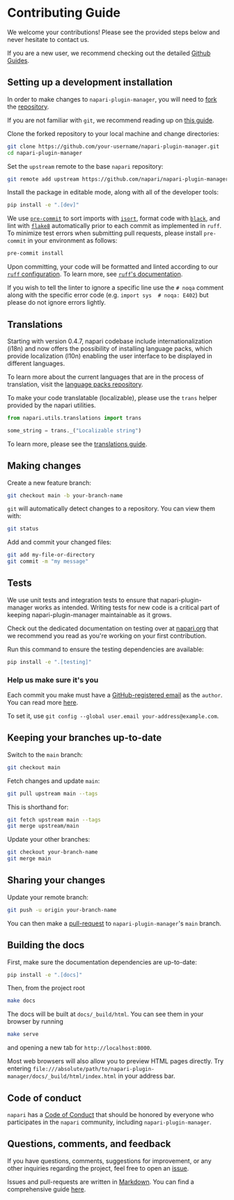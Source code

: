 # Contributing Guide

We welcome your contributions! Please see the provided steps below and never hesitate to contact us.

If you are a new user, we recommend checking out the detailed [Github Guides](https://guides.github.com).

## Setting up a development installation

In order to make changes to `napari-plugin-manager`, you will need to [fork](https://guides.github.com/activities/forking/#fork) the
[repository](https://github.com/napari/napari-plugin-manager).

If you are not familiar with `git`, we recommend reading up on [this guide](https://guides.github.com/introduction/git-handbook/#basic-git).

Clone the forked repository to your local machine and change directories:
```sh
git clone https://github.com/your-username/napari-plugin-manager.git
cd napari-plugin-manager
```

Set the `upstream` remote to the base `napari` repository:
```sh
git remote add upstream https://github.com/napari/napari-plugin-manager.git
```

Install the package in editable mode, along with all of the developer tools:
```sh
pip install -e ".[dev]"
```

We use [`pre-commit`](https://pre-commit.com) to sort imports with
[`isort`](https://github.com/timothycrosley/isort), format code with
[`black`](https://github.com/psf/black), and lint with
[`flake8`](https://github.com/PyCQA/flake8) automatically prior to each commit
as implemented in `ruff`.
To minimize test errors when submitting pull requests, please install `pre-commit`
in your environment as follows:

```sh
pre-commit install
```

Upon committing, your code will be formatted and linted according to our [`ruff`
configuration](https://github.com/napari/napari-plugin-manager/blob/main/pyproject.toml). To learn
more, see [`ruff`'s documentation](https://docs.astral.sh/ruff/).


If you wish to tell the linter to ignore a specific line use the `# noqa`
comment along with the specific error code (e.g. `import sys  # noqa: E402`) but
please do not ignore errors lightly.

## Translations

Starting with version 0.4.7, napari codebase include internationalization
(i18n) and now offers the possibility of installing language packs, which
provide localization (l10n) enabling the user interface to be displayed in
different languages.

To learn more about the current languages that are in the process of
translation, visit the [language packs repository](https://github.com/napari/napari-language-packs).

To make your code translatable (localizable), please use the `trans` helper
provided by the napari utilities.

```python
from napari.utils.translations import trans

some_string = trans._("Localizable string")
```

To learn more, please see the [translations guide](https://napari.org/guides/stable/translations.html).

## Making changes

Create a new feature branch:

```sh
git checkout main -b your-branch-name
```

`git` will automatically detect changes to a repository.
You can view them with:

```sh
git status
```

Add and commit your changed files:
```sh
git add my-file-or-directory
git commit -m "my message"
```

## Tests

We use unit tests and integration tests to ensure that
napari-plugin-manager works as intended. Writing tests for new code is a critical part of
keeping napari-plugin-manager maintainable as it grows.

Check out the dedicated documentation on testing over at [napari.org](https://napari.org/dev/developers/testing.html) that we recommend you
read as you're working on your first contribution.

Run this command to ensure the testing dependencies are available:

```sh
pip install -e ".[testing]"
```

### Help us make sure it's you

Each commit you make must have a [GitHub-registered email](https://github.com/settings/emails)
as the `author`. You can read more [here](https://help.github.com/en/github/setting-up-and-managing-your-github-user-account/setting-your-commit-email-address).

To set it, use `git config --global user.email your-address@example.com`.

## Keeping your branches up-to-date

Switch to the `main` branch:
```sh
git checkout main
```

Fetch changes and update `main`:
```sh
git pull upstream main --tags
```

This is shorthand for:
```sh
git fetch upstream main --tags
git merge upstream/main
```

Update your other branches:
```sh
git checkout your-branch-name
git merge main
```

## Sharing your changes

Update your remote branch:
```sh
git push -u origin your-branch-name
```

You can then make a [pull-request](https://guides.github.com/activities/forking/#making-a-pull-request) to `napari-plugin-manager`'s `main` branch.

## Building the docs

First, make sure the documentation dependencies are up-to-date:

```sh
pip install -e ".[docs]"
```

Then, from the project root
```sh
make docs
```

The docs will be built at `docs/_build/html`. You can see them in your browser by running

```sh
make serve
```

and opening a new tab for `http://localhost:8000`.

Most web browsers will also allow you to preview HTML pages directly.
Try entering `file:///absolute/path/to/napari-plugin-manager/docs/_build/html/index.html` in your address bar.

## Code of conduct

`napari` has a [Code of Conduct](https://napari.org/stable/community/code_of_conduct.html) that should be honored by everyone who participates in the `napari` community, including `napari-plugin-manager`.

## Questions, comments, and feedback

If you have questions, comments, suggestions for improvement, or any other inquiries
regarding the project, feel free to open an [issue](https://github.com/napari/napari-plugin-manager/issues).

Issues and pull-requests are written in [Markdown](https://guides.github.com/features/mastering-markdown/#what). You can find a comprehensive guide [here](https://guides.github.com/features/mastering-markdown/#syntax).
